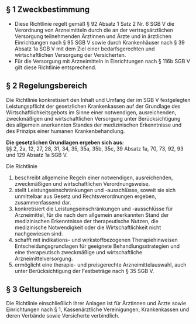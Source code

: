 ## § 1 Zweckbestimmung

- Diese Richtlinie regelt gemäß § 92 Absatz 1 Satz 2 Nr. 6 SGB V die Verordnung von Arzneimitteln durch die an der vertragsärztlichen Versorgung teilnehmenden Ärztinnen und Ärzte und in ärztlichen Einrichtungen nach § 95 SGB V sowie durch Krankenhäuser nach § 39 Absatz 1a SGB V mit dem Ziel einer bedarfsgerechten und wirtschaftlichen Versorgung der Versicherten. 
- Für die Versorgung mit Arzneimitteln in Einrichtungen nach § 116b SGB V gilt diese Richtlinie entsprechend. 

## § 2 Regelungsbereich

Die Richtlinie konkretisiert den Inhalt und Umfang der im SGB V festgelegten Leistungspflicht der gesetzlichen Krankenkassen auf der Grundlage des Wirtschaftlichkeitsgebots im Sinne einer notwendigen, ausreichenden, zweckmäßigen und wirtschaftlichen Versorgung unter Berücksichtigung des allgemein anerkannten Standes der medizinischen Erkenntnisse und des Prinzips einer humanen Krankenbehandlung.  

**Die gesetzlichen Grundlagen ergeben sich aus:**  
§§ 2, 2a, 12, 27, 28, 31, 34, 35, 35a, 35b, 35c, 39 Absatz 1a, 70, 73, 92, 93 und 129 Absatz 1a SGB V.  

Die Richtlinie  

 1.  beschreibt allgemeine Regeln einer notwendigen, ausreichenden, zweckmäßigen und wirtschaftlichen Verordnungsweise.  
 2. stellt Leistungseinschränkungen und -ausschlüsse, soweit sie sich unmittelbar aus Gesetz und Rechtsverordnungen ergeben, zusammenfassend dar.  
 3. konkretisiert die Leistungseinschränkungen und -ausschlüsse für Arzneimittel, für die nach dem allgemein anerkannten Stand der medizinischen Erkenntnisse der therapeutische Nutzen, die medizinische Notwendigkeit oder die Wirtschaftlichkeit nicht nachgewiesen sind.  
 4. schafft mit indikations- und wirkstoffbezogenen Therapiehinweisen Entscheidungsgrundlagen für geeignete Behandlungsstrategien und eine therapeutisch zweckmäßige und wirtschaftliche Arzneimittelversorgung.  
 5. ermöglicht eine therapie- und preisgerechte Arzneimittelauswahl, auch unter Berücksichtigung der Festbeträge nach § 35 SGB V.  

## § 3 Geltungsbereich

Die Richtlinie einschließlich ihrer Anlagen ist für Ärztinnen und Ärzte sowie Einrichtungen nach § 1, Kassenärztliche Vereinigungen, Krankenkassen und deren Verbände sowie Versicherte verbindlich. 

